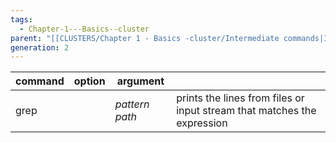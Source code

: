 ```yaml
---
tags:
  - Chapter-1---Basics--cluster
parent: "[[CLUSTERS/Chapter 1 - Basics -cluster/Intermediate commands|Intermediate commands]]"
generation: 2
---
```


| command | option | argument         |                                                                         |
| :------ | :----- | ---------------- | ----------------------------------------------------------------------- |
| grep    |        | *pattern* *path* | prints the lines from files or input stream that matches the expression |
